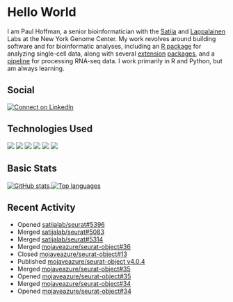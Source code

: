 
<!-- README.md is generated from README.Rmd. Please edit that file -->

# Hello World

I am Paul Hoffman, a senior bioinformatician with the
[Satija](https://satijalab.org) and [Lappalainen](https://tllab.org)
Labs at the New York Genome Center. My work revolves around building
software and for bioinformatic analyses, including an [R
package](https://github.com/satijalab/seurat) for analyzing single-cell
data, along with several
[extension](https://github.com/satijalab/seurat-data)
[packages](https://github.com/mojaveazure/seurat-disk), and a
[pipeline](https://github.com/LappalainenLab/RNApipeline) for processing
RNA-seq data. I work primarily in R and Python, but am always learning.

## Social

<!-- badges: start -->

[![Connect on
LinkedIn](https://img.shields.io/badge/--linkedin?label=LinkedIn&logo=LinkedIn&style=social)](https://www.linkedin.com/in/pauljhoffman)

<!-- badges: end -->

## Technologies Used

<!-- badges: start -->

![](https://img.shields.io/badge/r-%23276DC3.svg?&logo=r&logoColor=white)
![](https://img.shields.io/badge/python%20-%2314354C.svg?&logo=python&logoColor=white)
![](https://img.shields.io/badge/markdown-%23000000.svg?&logo=markdown&logoColor=white)
![](https://img.shields.io/badge/git%20-%23F05033.svg?&logo=git&logoColor=white)
![](https://img.shields.io/badge/github%20-%23121011.svg?&logo=github&logoColor=white)
![](https://img.shields.io/badge/docker%20-%230db7ed.svg?&logo=docker&logoColor=white)
<!-- ![](https://img.shields.io/badge/Google%20Cloud%20-%234285F4.svg?&logo=google-cloud&logoColor=white) -->
<!-- badges: end -->

## Basic Stats

<a href="https://github.com/anuraghazra/github-readme-stats">
<img align="center" src="https://github-readme-stats.vercel.app/api?username=mojaveazure&count_private=true&show_icons=true" alt="GitHub stats" />
</a> <a href="https://github.com/anuraghazra/github-readme-stats">
<img align="center" src="https://github-readme-stats.vercel.app/api/top-langs?username=mojaveazure&layout=compact" alt= "Top languages" />
</a>

## Recent Activity

  - Opened
    [satijalab/seurat\#5396](https://github.com/satijalab/seurat/pull/5396)
  - Merged
    [satijalab/seurat\#5083](https://github.com/satijalab/seurat/pull/5083)
  - Merged
    [satijalab/seurat\#5314](https://github.com/satijalab/seurat/pull/5314)
  - Merged
    [mojaveazure/seurat-object\#36](https://github.com/mojaveazure/seurat-object/pull/36)
  - Closed
    [mojaveazure/seurat-object\#13](https://github.com/mojaveazure/seurat-object/issues/13)
  - Published [mojaveazure/seurat-object
    v4.0.4](https://github.com/mojaveazure/seurat-object/releases/tag/v4.0.4)
  - Merged
    [mojaveazure/seurat-object\#35](https://github.com/mojaveazure/seurat-object/pull/35)
  - Opened
    [mojaveazure/seurat-object\#35](https://github.com/mojaveazure/seurat-object/pull/35)
  - Merged
    [mojaveazure/seurat-object\#34](https://github.com/mojaveazure/seurat-object/pull/34)
  - Opened
    [mojaveazure/seurat-object\#34](https://github.com/mojaveazure/seurat-object/pull/34)
